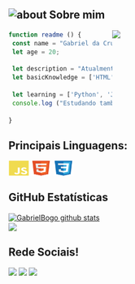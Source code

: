 <!-- Typing SVG by DenverCoder1 - https://github.com/DenverCoder1/readme-typing-svg -->
## <img width="45" alt="about" src="https://raw.github.com/elizarov/elizarov/master/about.png"> Sobre mim

<img align="right" width="300" src="https://i2.wp.com/allhtaccess.info/wp-content/uploads/2018/03/programming.gif?fit=1281%2C716&ssl=1" />

```JavaScript
function readme () {
 const name = "Gabriel da Cruz Bogo";
 let age = 20;
 
 let description = "Atualmente estudando Engenharia de Software na UniAmérica, em busca do primeiro emprego na área";
 let basicKnowledge = ['HTML', 'CSS', 'JavaScript', 'C'];
 
 let learning = ['Python', 'Java'];
 console.log ("Estudando também diferentes distros de Linux!");
 
}
```

## **Principais Linguagens:**  

<div>
  <img align="center" alt="JS" height="30" width="40" src="https://raw.githubusercontent.com/devicons/devicon/master/icons/javascript/javascript-plain.svg">
  <img align="center" alt="HTML" height="30" width="40" src="https://raw.githubusercontent.com/devicons/devicon/master/icons/html5/html5-original.svg">
  <img align="center" alt="CSS" height="30" width="40" src="https://raw.githubusercontent.com/devicons/devicon/master/icons/css3/css3-original.svg">
</div>


## **GitHub Estatísticas**


<a href="https://github.com/gabrielbogo1">
 <img align="center" src="https://github-readme-stats.vercel.app/api?username=gabrielbogo1&show_icons=true&theme=aura&line_height=24" alt="GabrielBogo github stats"/>
</a>

<div>
<a href="https://github.com/gabrielbogo1">
  <img align="center" src="https://github-readme-stats.vercel.app/api/top-langs/?username=gabrielbogo1&theme=aura&hide_langs_below=1&layout=compact&" />
</a>
</div>



## Rede Sociais! 

 <div> 
  <a href="https://www.instagram.com/gaabrieldcb/" target="_blank"><img src="https://img.shields.io/badge/-Instagram-%23E4405F?style=for-the-badge&logo=instagram&logoColor=white" target="_blank"></a>
  <a href = "mailto:contatogabrielbogo@gmail.com"><img src="https://img.shields.io/badge/-Gmail-%23333?style=for-the-badge&logo=gmail&logoColor=white" target="_blank"></a>
  <a href="https://www.linkedin.com/in/gabriel-da-cruz-bogo-52138b241/" target="_blank"><img src="https://img.shields.io/badge/-LinkedIn-%230077B5?style=for-the-badge&logo=linkedin&logoColor=white" target="_blank"></a>   
  </div>

<br>



